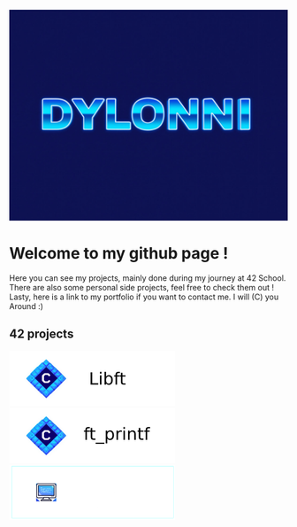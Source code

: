 <!--
**Dylonni/Dylonni** is a ✨ _special_ ✨ repository because its `README.md` (this file) appears on your GitHub profile.

Here are some ideas to get you started:

- 🔭 I’m currently working on ...
- 🌱 I’m currently learning ...
- 👯 I’m looking to collaborate on ...
- 🤔 I’m looking for help with ...
- 💬 Ask me about ...
- 📫 How to reach me: ...
- 😄 Pronouns: ...
- ⚡ Fun fact: ...
-->
![HELLO](./screenshots/banner.jpg)
# Welcome to my github page !

Here you can see my projects, mainly done during my journey at 42 School.
There are also some personal side projects, feel free to check them out !
Lasty, here is a link to my portfolio if you want to contact me. I will (C) you Around :)

## 42 projects

![LIBFT](./screenshots/libft.png)![PRINTF](./screenshots/printf.png)![b2br](./screenshots/b2br2.png)
